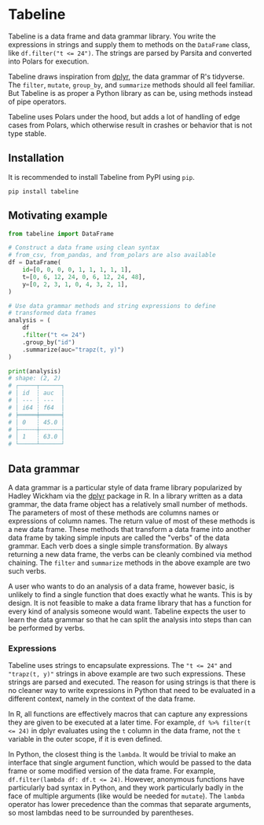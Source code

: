 # Tabeline

Tabeline is a data frame and data grammar library. You write the expressions in strings and supply them to methods on the `DataFrame` class, like `df.filter("t <= 24")`. The  strings are parsed by Parsita and converted into Polars for execution.

Tabeline draws inspiration from [dplyr](https://dplyr.tidyverse.org/), the data grammar of R's tidyverse. The `filter`, `mutate`, `group_by`, and `summarize` methods should all feel familiar. But Tabeline is as proper a Python library as can be, using methods instead of pipe operators. 

Tabeline uses Polars under the hood, but adds a lot of handling of edge cases from Polars, which otherwise result in crashes or behavior that is not type stable.

## Installation

It is recommended to install Tabeline from PyPI using `pip`.

```shell
pip install tabeline
```

## Motivating example

```python
from tabeline import DataFrame

# Construct a data frame using clean syntax
# from_csv, from_pandas, and from_polars are also available 
df = DataFrame(
    id=[0, 0, 0, 0, 1, 1, 1, 1, 1],
    t=[0, 6, 12, 24, 0, 6, 12, 24, 48],
    y=[0, 2, 3, 1, 0, 4, 3, 2, 1],
)

# Use data grammar methods and string expressions to define
# transformed data frames
analysis = (
    df
    .filter("t <= 24")
    .group_by("id")
    .summarize(auc="trapz(t, y)")
)

print(analysis)
# shape: (2, 2)
# ┌─────┬──────┐
# │ id  ┆ auc  │
# │ --- ┆ ---  │
# │ i64 ┆ f64  │
# ╞═════╪══════╡
# │ 0   ┆ 45.0 │
# ├╌╌╌╌╌┼╌╌╌╌╌╌┤
# │ 1   ┆ 63.0 │
# └─────┴──────┘
```

## Data grammar

A data grammar is a particular style of data frame library popularized by Hadley Wickham via the [dplyr](https://dplyr.tidyverse.org/) package in R. In a library written as a data grammar, the data frame object has a relatively small number of methods. The parameters of most of these methods are columns names or expressions of column names. The return value of most of these methods is a new data frame. These methods that transform a data frame into another data frame by taking simple inputs are called the "verbs" of the data grammar. Each verb does a single simple transformation. By always returning a new data frame, the verbs can be cleanly combined via method chaining. The `filter` and `summarize` methods in the above example are two such verbs.

A user who wants to do an analysis of a data frame, however basic, is unlikely to find a single function that does exactly what he wants. This is by design. It is not feasible to make a data frame library that has a function for every kind of analysis someone would want. Tabeline expects the user to learn the data grammar so that he can split the analysis into steps than can be performed by verbs.

### Expressions

Tabeline uses strings to encapsulate expressions. The `"t <= 24"` and `"trapz(t, y)"` strings in above example are two such expressions. These strings are parsed and executed. The reason for using strings is that there is no cleaner way to write expressions in Python that need to be evaluated in a different context, namely in the context of the data frame.

In R, all functions are effectively macros that can capture any expressions they are given to be executed at a later time. For example, `df %>% filter(t <= 24)` in dplyr evaluates using the `t` column in the data frame, not the `t` variable in the outer scope, if it is even defined.

In Python, the closest thing is the `lambda`. It would be trivial to make an interface that single argument function, which would be passed to the data frame or some modified version of the data frame. For example, `df.filter(lambda df: df.t <= 24)`. However, anonymous functions have particularly bad syntax in Python, and they work particularly badly in the face of multiple arguments (like would be needed for `mutate`). The `lambda` operator has lower precedence than the commas that separate arguments, so most lambdas need to be surrounded by parentheses.

